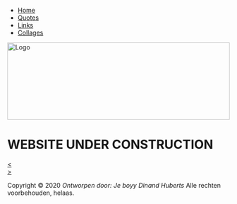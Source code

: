 <html lang="en">

<head>
    <meta name ="robots" content="all">
    <meta name ="language" content="Dutch">
    <meta name ="author" content="Dinand Huberts">
    <meta name ="description" content="Baulosite">
    <meta name ="keywords" content="Baulo, site, Baulosite">
    <meta name ="copyright" content="copyright">
    <meta http-equiv="Content-Type"
          content="text/html"
          charset=UTF-8>
    <link rel="stylesheet" href="styles.css">
    <title>Home</title>
</head>
<body>

<!--navigatie-->
<nav>
    <ul>
        <li><a href="index.html">Home</a></li>
        <li><a href="quotes.html">Quotes</a></li>
        <li><a href="links.html">Links</a></li>
        <li><a href="collages.html">Collages</a></li>
    </ul>
</nav>

<div id= "logo">
    <img width=100% height="175" src="images/WidePutin.jpg" alt="Logo">
    <a href="index.html"></a>
</div>
<h1>WEBSITE UNDER CONSTRUCTION</h1>
<div id= "pager">
    <div id="vorige">
        <a href="collages.html">&lt</a></div>
    <div id="volgende">
        <a href="quotes.html">&gt</a></div>
</div>

</body>

<footer>
    <p>Copyright &copy; 2020 <i>Ontworpen door: Je boyy Dinand Huberts</i>
        Alle rechten voorbehouden, helaas.</p>
</footer>

</html>
